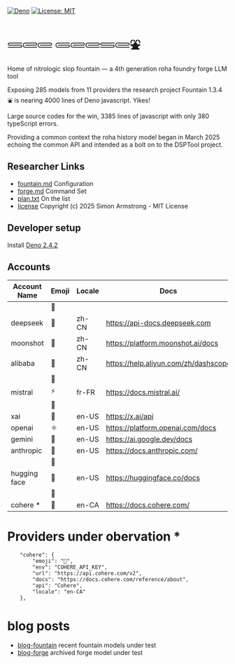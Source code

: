 [![Deno](https://img.shields.io/badge/deno-2.4.2-black?logo=deno)](https://deno.land/)
[![License: MIT](https://img.shields.io/badge/License-MIT-yellow.svg)](https://opensource.org/licenses/MIT) 

# 𓄷𓄲𓄲 𓄵𓄲𓄲𓄷𓄲⛲

Home of nitrologic slop fountain — a 4th generation roha foundry forge LLM tool

Exposing 285 models from 11 providers the research project Fountain 1.3.4 ⛲ is nearing 4000 lines 
of Deno javascript. Yikes!

Large source codes for the win, 3385 lines of javascript with only 380 typeScript errors.

Providing a common context the roha history model began in March 2025 echoing the common API and 
intended as a bolt on to the DSPTool project.

## Researcher Links

* [fountain.md](roha/fountain.md) Configuration
* [forge.md](roha/forge.md) Command Set
* [plan.txt](roha/plan.txt) On the list
* [license](LICENSE) Copyright (c) 2025 Simon Armstrong - MIT License

## Developer setup

Install [Deno 2.4.2](https://deno.com/)

## Accounts

| Account Name | Emoji | Locale | Docs                                 | API       |
|--------------|-------|--------|--------------------------------------|-----------|
|              | 🤖    |        |
| deepseek     | 🐋    | zh-CN  | https://api-docs.deepseek.com        | DeepSeek  |
| moonshot     | 🎯    | zh-CN  | https://platform.moonshot.ai/docs    | OpenAI    |
| alibaba      | 🐉    | zh-CN  | https://help.aliyun.com/zh/dashscope | OpenAI    |
|              | 🤖    |        |
| mistral      | ⚡️    | fr-FR  | https://docs.mistral.ai/             | OpenAI    |
|              | 🤖    |        |
| xai          | 🚀    | en-US  | https://x.ai/api                     | OpenAI    |
| openai       | ⚛     | en-US  | https://platform.openai.com/docs     | OpenAI    |
| gemini       | 🌟    | en-US  | https://ai.google.dev/docs           | Google    |
| anthropic    | 🤖    | en-US  | https://docs.anthropic.com/          | Anthropic |
|              | 🤖    |        |
| hugging face | 🤗    | en-US  | https://huggingface.co/docs          | OpenAI    |
|              | 🤖    |        |
| cohere *     | 🧩    | en-CA  | https://docs.cohere.com/             | Cohere    |

# Providers under obervation *

```
	"cohere": {
		"emoji": "🧩",
		"env": "COHERE_API_KEY",
		"url": "https://api.cohere.com/v2",
		"docs": "https://docs.cohere.com/reference/about",
		"api": "Cohere",
		"locale": "en-CA"
	},
````

# blog posts

* [blog-fountain](slop/blog/blogfountain.md) recent fountain models under test
* [blog-forge](https://github.com/nitrologic/forge/blob/main/blog.md) archived forge model under test
